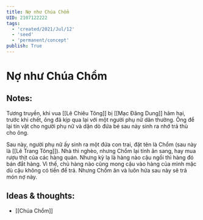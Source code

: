 ```yaml
---
title: Nợ như Chúa Chổm
UID: 2107122222
tags:
  - 'created/2021/Jul/12'
  - 'seed'
  - 'permanent/concept'
publish: True
---
```

# Nợ như Chúa Chổm

## Notes:
Tương truyền, khi vua [[Lê Chiêu Tông]] bị [[Mạc Đăng Dung]] hãm hại, trước khi chết, ông đã kịp qua lại với một người phụ nữ dân thường. Ông để lại tín vật cho người phụ nữ và dặn dò đứa bé sau này sinh ra nhớ trả thù cho ông.

Sau này, người phụ nữ ấy sinh ra một đứa con trai, đặt tên là Chổm (sau này là [[Lê Trang Tông]]). Nhà thì nghèo, nhưng Chổm lại tính ăn sang, hay mua rượu thịt của các hàng quán. Nhưng kỳ lạ là hàng nào cậu ngồi thì hàng đó bán đắt hàng. Vì thế, chủ hàng nào cũng mong cậu vào hàng của mình mặc dù cậu không có tiền để trả. Nhưng Chổm ăn và luôn hứa sau này sẽ trả món nợ này.

## Ideas & thoughts:
- [[Chúa Chổm]]
